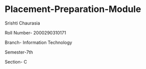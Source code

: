 # Placement-Preparation-Module
Srishti Chaurasia

Roll Number- 2000290310171

Branch- Information Technology

Semester-7th

Section- C
